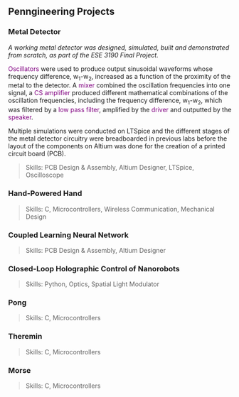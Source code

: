 ## Penngineering Projects

### Metal Detector
*A working metal detector was designed, simulated, built and demonstrated from scratch, as part of the ESE 3190 Final Project.*

<span style="color:purple">Oscillators</span> were used to produce output sinusoidal waveforms whose frequency difference, w<sub>1</sub>-w<sub>2</sub>, increased as a function of the proximity of the metal to the detector. A <span style="color:purple">mixer</span> combined the oscillation frequencies into one signal, a <span style="color:purple">CS amplifier</span> produced different mathematical combinations of the oscillation frequencies, including the frequency difference, w<sub>1</sub>-w<sub>2</sub>, which was filtered by a <span style="color:purple">low pass filter</span>, amplified by the <span style="color:purple">driver</span> and outputted by the <span style="color:purple">speaker</span>.

Multiple simulations were conducted on LTSpice and the different stages of the metal detector circuitry were breadboarded in previous labs before the layout of the components on Altium was done for the creation of a printed circuit board (PCB). 

> Skills: PCB Design & Assembly, Altium Designer, LTSpice, Oscilloscope

### Hand-Powered Hand
> Skills: C, Microcontrollers, Wireless Communication, Mechanical Design

### Coupled Learning Neural Network
> Skills: PCB Design & Assembly, Altium Designer

### Closed-Loop Holographic Control of Nanorobots
> Skills: Python, Optics, Spatial Light Modulator

### Pong
> Skills: C, Microcontrollers

### Theremin
> Skills: C, Microcontrollers

### Morse
> Skills: C, Microcontrollers
